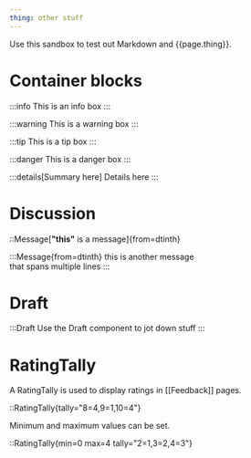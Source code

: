 ```yaml
---
thing: other stuff
---
```


Use this sandbox to test out Markdown and {{page.thing}}.

# Container blocks

:::info
This is an info box
:::

:::warning
This is a warning box
:::

:::tip
This is a tip box
:::

:::danger
This is a danger box
:::

:::details[Summary here]
Details here
:::

# Discussion

::Message[**"this"** is a message]{from=dtinth}

:::Message{from=dtinth}
this is another message \
that spans multiple lines
:::

# Draft

:::Draft
<span onmouseover="console.log('meow')">Use the Draft component to jot down stuff</span>
:::

# RatingTally

A RatingTally is used to display ratings in [[Feedback]] pages.

::RatingTally{tally="8=4,9=1,10=4"}

Minimum and maximum values can be set.

::RatingTally{min=0 max=4 tally="2=1,3=2,4=3"}
